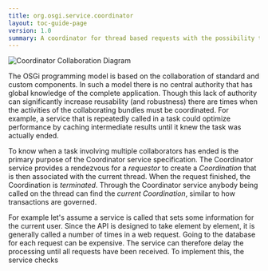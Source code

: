 ```yaml
---
title: org.osgi.service.coordinator
layout: toc-guide-page
version: 1.0
summary: A coordinator for thread based requests with the possibility to get a callback at the end of a request. 
---
```


![Coordinator Collaboration Diagram](/img/services/org.osgi.service.coordinator.overview.png)

The OSGi programming model is based on the collaboration of standard and custom components. In such a model there is no central authority that has global knowledge of the complete application. Though this lack of authority can significantly increase reusability (and robustness) there are times when the activities of the collaborating bundles must be coordinated. For example, a service that is repeatedly called in a task could optimize performance by caching intermediate results until it knew the task was actually ended.

To know when a task involving multiple collaborators has ended is the primary purpose of the Coordinator service specification. The Coordinator service provides a rendezvous for a _requestor_ to create a _Coordination_ that is then associated with the current thread. When the request finished, the Coordination is _terminated_. Through the Coordinator service anybody being called on the thread can find the _current Coordination_, similar to how transactions are governed.

For example let's assume a service is called that sets some information for the current user. Since the API is designed to take element by element, it is generally called a number of times in a web request. Going to the database for each request can be expensive. The service can therefore delay the processing until all requests have been received. To implement this, the service checks 
